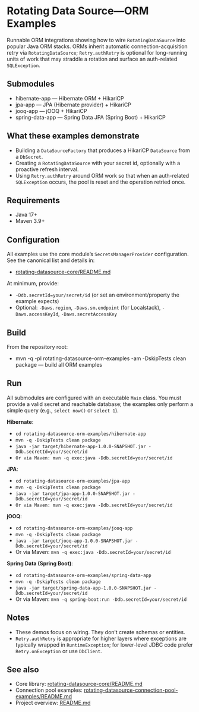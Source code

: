 # Rotating Data Source—ORM Examples

Runnable ORM integrations showing how to wire `RotatingDataSource` into popular Java ORM stacks. ORMs inherit automatic
connection-acquisition retry via `RotatingDataSource`; `Retry.authRetry` is optional for long-running units of work that
may straddle a rotation and surface an auth-related `SQLException`.

## Submodules

- hibernate-app — Hibernate ORM + HikariCP
- jpa-app — JPA (Hibernate provider) + HikariCP
- jooq-app — jOOQ + HikariCP
- spring-data-app — Spring Data JPA (Spring Boot) + HikariCP

## What these examples demonstrate

- Building a `DataSourceFactory` that produces a HikariCP `DataSource` from a `DbSecret`.
- Creating a `RotatingDataSource` with your secret id, optionally with a proactive refresh interval.
- Using `Retry.authRetry` around ORM work so that when an auth-related `SQLException` occurs, the pool is reset and the
  operation retried once.

## Requirements

- Java 17+
- Maven 3.9+

## Configuration

All examples use the core module’s `SecretsManagerProvider` configuration. See the canonical list and details in:

- [rotating-datasource-core/README.md](../rotating-datasource-core/README.md)

At minimum, provide:

- `-Ddb.secretId=your/secret/id` (or set an environment/property the example expects)
- Optional: `-Daws.region`, `-Daws.sm.endpoint` (for Localstack), `-Daws.accessKeyId`, `-Daws.secretAccessKey`

## Build

From the repository root:

- mvn -q -pl rotating-datasource-orm-examples -am -DskipTests clean package — build all ORM examples

## Run

All submodules are configured with an executable `Main` class. You must provide a valid secret and reachable database;
the examples only perform a simple query (e.g., `select now()` or `select 1`).

**Hibernate**:

- `cd rotating-datasource-orm-examples/hibernate-app`
- `mvn -q -DskipTests clean package`
- `java -jar target/hibernate-app-1.0.0-SNAPSHOT.jar -Ddb.secretId=your/secret/id`
- `Or via Maven: mvn -q exec:java -Ddb.secretId=your/secret/id`

**JPA**:

- `cd rotating-datasource-orm-examples/jpa-app`
- `mvn -q -DskipTests clean package`
- `java -jar target/jpa-app-1.0.0-SNAPSHOT.jar -Ddb.secretId=your/secret/id`
- `Or via Maven: mvn -q exec:java -Ddb.secretId=your/secret/id`

**jOOQ**:

- `cd rotating-datasource-orm-examples/jooq-app`
- `mvn -q -DskipTests clean package`
- `java -jar target/jooq-app-1.0.0-SNAPSHOT.jar -Ddb.secretId=your/secret/id`
- Or via Maven: `mvn -q exec:java -Ddb.secretId=your/secret/id`

**Spring Data (Spring Boot)**:

- `cd rotating-datasource-orm-examples/spring-data-app`
- `mvn -q -DskipTests clean package`
- `java -jar target/spring-data-app-1.0.0-SNAPSHOT.jar -Ddb.secretId=your/secret/id`
- Or via Maven: `mvn -q spring-boot:run -Ddb.secretId=your/secret/id`

## Notes

- These demos focus on wiring. They don’t create schemas or entities.
- `Retry.authRetry` is appropriate for higher layers where exceptions are typically wrapped in `RuntimeException`; for
  lower-level JDBC code prefer `Retry.onException` or use `DbClient`.

## See also

- Core library: [rotating-datasource-core/README.md](../rotating-datasource-core/README.md)
- Connection pool
  examples: [rotating-datasource-connection-pool-examples/README.md](../rotating-datasource-connection-pool-examples/README.md)
- Project overview: [README.md](../README.md)
